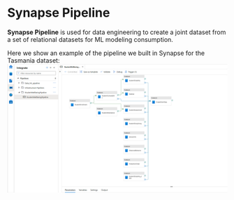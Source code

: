 # Synapse Pipeline
**Synapse Pipeline** is used for data engineering to create a joint dataset from a set of relational datasets for ML modeling consumption. 

Here we show an example of the pipeline we built in Synapse for the Tasmania dataset: 
![](data_eng_pipeline.png?raw=true)
